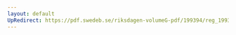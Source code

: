 ```yaml
---
layout: default
UpRedirect: https://pdf.swedeb.se/riksdagen-volumeG-pdf/199394/reg_199394/reg_199394_0364.pdf
---
```

